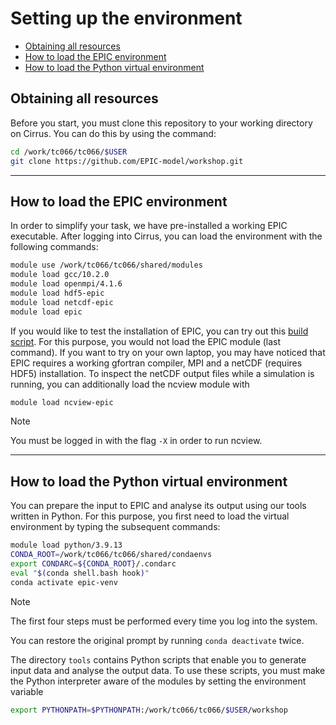 # Setting up the environment
- [Obtaining all resources](#obtaining-all-resources)
- [How to load the EPIC environment](#how-to-load-the-epic-environment)
- [How to load the Python virtual environment](#how-to-load-the-python-virtual-environment)


## Obtaining all resources
Before you start, you must clone this repository to your working directory on Cirrus.
You can do this by using the command:

```bash
cd /work/tc066/tc066/$USER
git clone https://github.com/EPIC-model/workshop.git
```


***

## How to load the EPIC environment
In order to simplify your task, we have pre-installed a working EPIC executable.
After logging into Cirrus, you can load the environment with the following commands:
```bash
module use /work/tc066/tc066/shared/modules
module load gcc/10.2.0
module load openmpi/4.1.6
module load hdf5-epic
module load netcdf-epic
module load epic
```
If you would like to test the installation of EPIC, you can try out this [build script](build-epic.sh).
For this purpose, you would not load the EPIC module (last command). If you want to try on your own
laptop, you may have noticed that EPIC requires a working gfortran compiler, MPI and a netCDF
(requires HDF5) installation. To inspect the netCDF output files while a simulation is running,
you can additionally load the ncview module with
```bash
module load ncview-epic
```
> [!NOTE]
> You must be logged in with the flag `-X` in order to run ncview.

***

## How to load the Python virtual environment
You can prepare the input to EPIC and analyse its output using our tools written in Python.
For this purpose, you first need to load the virtual environment by typing the subsequent commands:
```bash
module load python/3.9.13
CONDA_ROOT=/work/tc066/tc066/shared/condaenvs
export CONDARC=${CONDA_ROOT}/.condarc
eval "$(conda shell.bash hook)"
conda activate epic-venv
```
> [!NOTE]
> The first four steps must be performed every time you log into the system.
>
> You can restore the original prompt by running ```conda deactivate``` twice.

The directory ```tools``` contains Python scripts that enable you to generate input data
and analyse the output data. To use these scripts, you  must make the Python interpreter
aware of the modules by setting the environment variable
```bash
export PYTHONPATH=$PYTHONPATH:/work/tc066/tc066/$USER/workshop
```
